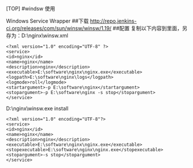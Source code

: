 [TOP]
#windsw 使用

Windows Service Wrapper
##下载
http://repo.jenkins-ci.org/releases/com/sun/winsw/winsw/1.19/
##配置
复制以下内容到里面，另存为：D:\nginx\winsw.xml

	<?xml version="1.0" encoding="UTF-8" ?>
	<service>
	<id>nginx</id>
	<name>nginx</name>
	<description>nginx</description>
	<executable>E:\software\nginx\nginx.exe</executable>
	<logpath>E:\software\nginx\logs</logpath>
	<logmode>roll</logmode>
	<startargument>-p E:\software\nginx</startargument>
	<stopargument>-p E:\software\nginx -s stop</stopargument>
	</service>


D:\nginx\winsw.exe install



	<?xml version="1.0" encoding="UTF-8"?>
	<service>
	<id>nginx</id>
	<name>nginx</name>
	<description>nginx</description>
	<executable>E:\software\nginx\nginx.exe</executable>
	<stopexecutable>E:\software\nginx\nginx.exe</stopexecutable>
	<stopargument>-s stop</stopargument>
	</service>

